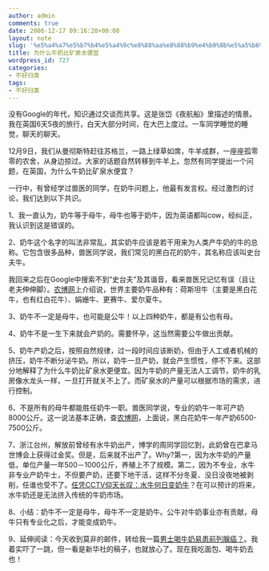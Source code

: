 ```yaml
---
author: admin
comments: true
date: 2006-12-17 09:16:28+00:00
layout: note
slug: '%e5%a4%a7%e5%b7%b4%e5%a4%9c%e8%88%aa%e8%88%b9%e4%b9%8b%e5%a5%b6%e7%89%9b'
title: 为什么牛奶比矿泉水便宜
wordpress_id: 727
categories:
- 不好归类
tags:
- 不好归类
---
```


没有Google的年代，知识通过交谈而共享。这是张岱《夜航船》里描述的情景。我在英国6天5夜的旅行，白天大部分时间，在大巴上度过。一车同学睡觉的睡觉，聊天的聊天。

12月9日，我们从曼彻斯特赶往苏格兰，一路上绿草如席，牛羊成群，一座座孤零零的农舍，从身边掠过。大家的话题自然转移到牛羊上。忽然有同学提出一个问题，在英国，为什么牛奶比矿泉水便宜？

一行中，有曾经学过兽医的同学，在奶牛问题上，他最有发言权。经过激烈的讨论，我们达到以下共识。

1、我一直认为，奶牛等于母牛，母牛也等于奶牛，因为英语都叫cow，经纠正，我认识到这是错误的。

2、奶牛这个名字的叫法非常乱，其实奶牛应该是若干用来为人类产牛奶的牛的总称。它包含很多品种，兽医同学说，我们常见的黑白花的奶牛，其名称应该叫史台夫牛。

我回来之后在Google中搜索不到“史台夫”及其谐音，看来兽医兄记忆有误（且让老夫伸伸脚）。[农博网](http://media.aweb.com.cn/ebook/read2.jsp?bid=349&aid=7DDD49F5-AD5A-4085-83AE-32E0AE1D9364)上介绍说，世界主要奶牛品种有：荷斯坦牛（主要是黑白花牛，也有红白花牛）、娟姗牛、更赛牛、爱尔夏牛。

3、奶牛不一定是母牛，也可能是公牛！以上四种奶牛，都是有公也有母。

4、奶牛不是一生下来就会产奶的。需要怀孕，这当然需要公牛做出贡献。

5、奶牛产奶之后，按照自然规律，过一段时间应该断奶，但由于人工或者机械的挤压，奶牛不断分泌牛奶。所以，奶牛一旦产奶，就会产生惯性，停不下来。这部分地解释了为什么牛奶比矿泉水更便宜。因为牛奶的产量无法人工调节，奶牛的乳房像水龙头一样，一旦打开就关不上了。而矿泉水的产量可以根据市场的需求，进行控制。

6、不是所有的母牛都能胜任奶牛一职。兽医同学说，专业的奶牛一年可产奶8000公斤。这一说法基本正确，查[农博网](http://media.aweb.com.cn/ebook/read2.jsp?bid=349&aid=7DDD49F5-AD5A-4085-83AE-32E0AE1D9364)，上面说，黑白花奶牛一年产奶6500-7500公斤。

7、浙江台州，解放前曾经有水牛奶出产，博学的周同学回忆到，此奶曾在巴拿马世博会上获得过金奖。但是，后来就不出产了。Why?第一，因为水牛奶的产量低，单位产量一年500－1000公斤，养殖上不了规模。第二，因为不专业，水牛非专业产奶牛士，不但要产奶，还要下地干活，这样不分冬夏、没日没夜地被剥削，任谁也受不了。[任凭CCTV仰天长叹：水牛何日变奶牛](http://www.cctv.com/financial/jintudi/20021009/lianjie021011_1.html)？在可以预计的将来，水牛奶还是无法挤入传统的牛奶市场。

8、小结：奶牛不一定是母牛，母牛不一定是奶牛。公牛对牛奶事业亦有贡献，母牛只有专业化之后，才能变成奶牛。

9、延伸阅读：今天收到莫非的邮件，转给我一篇[男士喝牛奶易患前列腺癌？](http://news3.xinhuanet.com/food/2006-11/08/content_5300134.htm)。我着实吓了一跳，但一看是新华社的稿子，也就放心了。现在我吃面包、喝牛奶去也！
